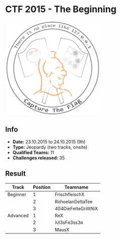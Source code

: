# CTF 2015 - The Beginning

![logo](img/logo.png)

## Info
- **Date:** 23.10.2015 to 24.10.2015 (9h)
- **Type:** Jeopardy (two tracks, onsite)
- **Qualified Teams:** 11
- **Challenges released:** 35

## Result
|Track|Position|Teamname|
|---|---|---|
|Beginner|1|FrischfleischX|
||2|RohoelanDeltaTee|
||3|404DieFetteGrilltNiX|
|Advanced|1|ReX|
||2|λll3sFя3ss3я|
||3|MausX|

